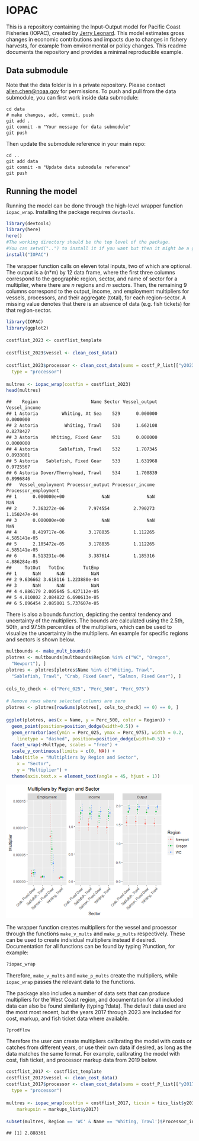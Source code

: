 <!-- README.md is generated from README.Rmd. Please edit that file -->

# IOPAC

This is a repository containing the Input-Output model for Pacific Coast
Fisheries (IOPAC), created by [Jerry
Leonard](https://github.com/allen-chen-noaa-gov/IOPAC_pub/blob/main/inst/leonard_TM.pdf).
This model estimates gross changes in economic contributions and impacts
due to changes in fishery harvests, for example from environmental or
policy changes. This readme documents the repository and provides a
minimal reproducible example.

## Data submodule

Note that the data folder is in a private repository. Please contact
<allen.chen@noaa.gov> for permissions. To push and pull from the data
submodule, you can first work inside data submodule:

``` git
cd data
# make changes, add, commit, push
git add .
git commit -m "Your message for data submodule"
git push
```

Then update the submodule reference in your main repo:

``` git
cd ..
git add data
git commit -m "Update data submodule reference"
git push
```

## Running the model

Running the model can be done through the high-level wrapper function
`iopac_wrap`. Installing the package requires `devtools`.

``` r
library(devtools)
library(here)
here()
#The working directory should be the top level of the package.
#You can setwd("..") to install it if you want but then it might be a good idea to reload the project
install("IOPAC")
```

The wrapper function calls on eleven total inputs, two of which are
optional. The output is a (n\*m) by 12 data frame, where the first three
columns correspond to the geographic region, sector, and name of sector
for a multiplier, where there are *n* regions and *m* sectors. Then, the
remaining 9 columns correspond to the output, income, and employment
multipliers for vessels, processors, and their aggregate (total), for
each region-sector. A missing value denotes that there is an absence of
data (e.g. fish tickets) for that region-sector.

``` r
library(IOPAC)
library(ggplot2)

costflist_2023 <- costflist_template

costflist_2023$vessel <- clean_cost_data()

costflist_2023$processor <- clean_cost_data(sums = costf_P_list[["y2023"]],
  type = "processor")

multres <- iopac_wrap(costfin = costflist_2023)
head(multres)
```

    ##    Region                    Name Sector Vessel_output Vessel_income
    ## 1 Astoria         Whiting, At Sea    529      0.000000     0.0000000
    ## 2 Astoria          Whiting, Trawl    530      1.662108     0.8278427
    ## 3 Astoria     Whiting, Fixed Gear    531      0.000000     0.0000000
    ## 4 Astoria        Sablefish, Trawl    532      1.707345     0.8933801
    ## 5 Astoria   Sablefish, Fixed Gear    533      1.631968     0.9725567
    ## 6 Astoria Dover/Thornyhead, Trawl    534      1.708839     0.8996846
    ##   Vessel_employment Processor_output Processor_income Processor_employment
    ## 1      0.000000e+00              NaN              NaN                  NaN
    ## 2      7.363272e-06         7.974554         2.790273         1.150247e-04
    ## 3      0.000000e+00              NaN              NaN                  NaN
    ## 4      8.419717e-06         3.178835         1.112265         4.585141e-05
    ## 5      2.105472e-05         3.178835         1.112265         4.585141e-05
    ## 6      8.513231e-06         3.387614         1.185316         4.886284e-05
    ##     TotOut   TotInc       TotEmp
    ## 1      NaN      NaN          NaN
    ## 2 9.636662 3.618116 1.223880e-04
    ## 3      NaN      NaN          NaN
    ## 4 4.886179 2.005645 5.427112e-05
    ## 5 4.810802 2.084822 6.690613e-05
    ## 6 5.096454 2.085001 5.737607e-05

There is also a bounds function, depicting the central tendency and
uncertainty of the multipliers. The bounds are calculated using the
2.5th, 50th, and 97.5th percentiles of the multipliers, which can be
used to visualize the uncertainty in the multipliers. An example for
specific regions and sectors is shown below.

``` r
multbounds <- make_mult_bounds()
plotres <- multbounds[multbounds$Region %in% c("WC", "Oregon",
  "Newport"), ]
plotres <- plotres[plotres$Name %in% c("Whiting, Trawl",
  "Sablefish, Trawl", "Crab, Fixed Gear", "Salmon, Fixed Gear"), ]

cols_to_check <- c("Perc_025", "Perc_500", "Perc_975")

# Remove rows where selected columns are zero
plotres <- plotres[rowSums(plotres[, cols_to_check] == 0) == 0, ]

ggplot(plotres, aes(x = Name, y = Perc_500, color = Region)) +
  geom_point(position=position_dodge(width=0.5)) +
  geom_errorbar(aes(ymin = Perc_025, ymax = Perc_975), width = 0.2,
    linetype = "dashed", position=position_dodge(width=0.5)) +
  facet_wrap(~MultType, scales = "free") +
  scale_y_continuous(limits = c(0, NA)) +
  labs(title = "Multipliers by Region and Sector",
    x = "Sector",
    y = "Multiplier") +
  theme(axis.text.x = element_text(angle = 45, hjust = 1)) 
```

![](man/figures/README-unnamed-chunk-5-1.png)

The wrapper function creates multipliers for the vessel and processor
through the functions `make_v_mults` and `make_p_mults` respectively.
These can be used to create individual multipliers instead if desired.
Documentation for all functions can be found by typing ?function, for
example:

``` r
?iopac_wrap
```

Therefore, `make_v_mults` and `make_p_mults` create the multipliers,
while `iopac_wrap` passes the relevant data to the functions.

The package also includes a number of data sets that can produce
multipliers for the West Coast region, and documentation for all
included data can also be found similarily (typing ?data). The default
data used are the most most recent, but the years 2017 through 2023 are
included for cost, markup, and fish ticket data where available.

``` r
?prodflow
```

Therefore the user can create multipliers calibrating the model with
costs or catches from different years, or use their own data if desired,
as long as the data matches the same format. For example, calibrating
the model with cost, fish ticket, and processor markup data from 2019
below.

``` r
costflist_2017 <- costflist_template
costflist_2017$vessel <- clean_cost_data()
costflist_2017$processor <- clean_cost_data(sums = costf_P_list[["y2017"]],
  type = "processor")

multres <- iopac_wrap(costfin = costflist_2017, ticsin = tics_list$y2017, 
    markupsin = markups_list$y2017)

subset(multres, Region == 'WC' & Name == 'Whiting, Trawl')$Processor_income
```

    ## [1] 2.888361
